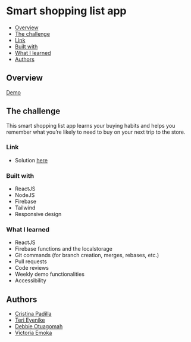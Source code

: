 # Smart shopping list app

- [Overview](#overview)
- [The challenge](#the-challenge)
- [Link](#link)
- [Built with](#built-with)
- [What I learned](#what-i-learned)
- [Authors](#authors)


## Overview

[Demo](https://user-images.githubusercontent.com/68116083/211566740-a5c0e563-6771-4900-a773-8d7cbe4ca055.webm)


## The challenge

This smart shopping list app learns your buying habits and helps you remember what you’re likely to need to buy on your next trip to the store.


### Link

- Solution [here](https://tcl-49-smart-shopping-list.web.app/)


### Built with

- ReactJS
- NodeJS
- Firebase
- Tailwind
- Responsive design


### What I learned

- ReactJS
- Firebase functions and the localstorage
- Git commands (for branch creation, merges, rebases, etc.)
- Pull requests
- Code reviews
- Weekly demo functionalities
- Accessibility


## Authors

- [Cristina Padilla](https://www.cristina-padilla.com)
- [Teri Eyenike](https://www.linkedin.com/in/terieyenike/)
- [Debbie Otuagomah](https://github.com/thatgirldorian)
- [Victoria Emoka](https://www.linkedin.com/in/victoria-emoka-75a341242/)
